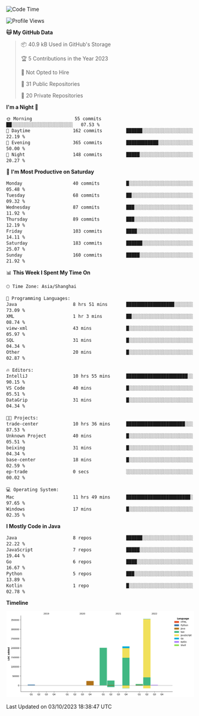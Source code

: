 <!--START_SECTION:waka-->
![Code Time](http://img.shields.io/badge/Code%20Time-2%2C093%20hrs%2051%20mins-blue)

![Profile Views](http://img.shields.io/badge/Profile%20Views-0-blue)

**🐱 My GitHub Data** 

> 📦 40.9 kB Used in GitHub's Storage 
 > 
> 🏆 5 Contributions in the Year 2023
 > 
> 🚫 Not Opted to Hire
 > 
> 📜 31 Public Repositories 
 > 
> 🔑 20 Private Repositories 
 > 
**I'm a Night 🦉** 

```text
🌞 Morning                55 commits          ██░░░░░░░░░░░░░░░░░░░░░░░   07.53 % 
🌆 Daytime                162 commits         ██████░░░░░░░░░░░░░░░░░░░   22.19 % 
🌃 Evening                365 commits         ████████████░░░░░░░░░░░░░   50.00 % 
🌙 Night                  148 commits         █████░░░░░░░░░░░░░░░░░░░░   20.27 % 
```
📅 **I'm Most Productive on Saturday** 

```text
Monday                   40 commits          █░░░░░░░░░░░░░░░░░░░░░░░░   05.48 % 
Tuesday                  68 commits          ██░░░░░░░░░░░░░░░░░░░░░░░   09.32 % 
Wednesday                87 commits          ███░░░░░░░░░░░░░░░░░░░░░░   11.92 % 
Thursday                 89 commits          ███░░░░░░░░░░░░░░░░░░░░░░   12.19 % 
Friday                   103 commits         ████░░░░░░░░░░░░░░░░░░░░░   14.11 % 
Saturday                 183 commits         ██████░░░░░░░░░░░░░░░░░░░   25.07 % 
Sunday                   160 commits         █████░░░░░░░░░░░░░░░░░░░░   21.92 % 
```


📊 **This Week I Spent My Time On** 

```text
🕑︎ Time Zone: Asia/Shanghai

💬 Programming Languages: 
Java                     8 hrs 51 mins       ██████████████████░░░░░░░   73.09 % 
XML                      1 hr 3 mins         ██░░░░░░░░░░░░░░░░░░░░░░░   08.74 % 
view-xml                 43 mins             █░░░░░░░░░░░░░░░░░░░░░░░░   05.97 % 
SQL                      31 mins             █░░░░░░░░░░░░░░░░░░░░░░░░   04.34 % 
Other                    20 mins             █░░░░░░░░░░░░░░░░░░░░░░░░   02.87 % 

🔥 Editors: 
IntelliJ                 10 hrs 55 mins      ███████████████████████░░   90.15 % 
VS Code                  40 mins             █░░░░░░░░░░░░░░░░░░░░░░░░   05.51 % 
DataGrip                 31 mins             █░░░░░░░░░░░░░░░░░░░░░░░░   04.34 % 

🐱‍💻 Projects: 
trade-center             10 hrs 36 mins      ██████████████████████░░░   87.53 % 
Unknown Project          40 mins             █░░░░░░░░░░░░░░░░░░░░░░░░   05.51 % 
beixing                  31 mins             █░░░░░░░░░░░░░░░░░░░░░░░░   04.34 % 
base-center              18 mins             █░░░░░░░░░░░░░░░░░░░░░░░░   02.59 % 
ep-trade                 0 secs              ░░░░░░░░░░░░░░░░░░░░░░░░░   00.02 % 

💻 Operating System: 
Mac                      11 hrs 49 mins      ████████████████████████░   97.65 % 
Windows                  17 mins             █░░░░░░░░░░░░░░░░░░░░░░░░   02.35 % 
```

**I Mostly Code in Java** 

```text
Java                     8 repos             ██████░░░░░░░░░░░░░░░░░░░   22.22 % 
JavaScript               7 repos             █████░░░░░░░░░░░░░░░░░░░░   19.44 % 
Go                       6 repos             ████░░░░░░░░░░░░░░░░░░░░░   16.67 % 
Python                   5 repos             ███░░░░░░░░░░░░░░░░░░░░░░   13.89 % 
Kotlin                   1 repo              █░░░░░░░░░░░░░░░░░░░░░░░░   02.78 % 
```



**Timeline**

![Lines of Code chart](https://raw.githubusercontent.com/youtiaoguagua/youtiaoguagua/master/assets/bar_graph.png)


 Last Updated on 03/10/2023 18:38:47 UTC
<!--END_SECTION:waka-->